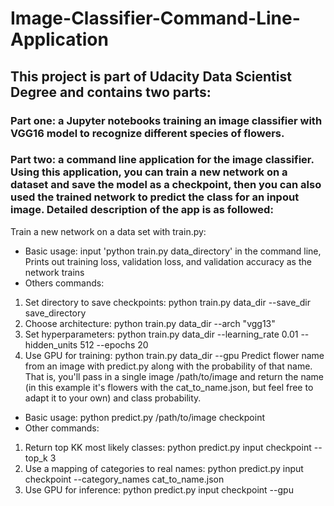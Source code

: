 # Image-Classifier-Command-Line-Application

## This project is part of Udacity Data Scientist Degree and contains two parts:
### Part one: a Jupyter notebooks training an image classifier with VGG16 model to recognize different species of flowers.
### Part two: a command line application for the image classifier. Using this application, you can train a new network on a dataset and save the model as a checkpoint, then you can also used the trained network to predict the class for an inpout image. Detailed description of the app is as followed: 
Train a new network on a data set with train.py:
- Basic usage: input 'python train.py data_directory' in the command line, Prints out training loss, validation loss, and validation accuracy as the network trains
- Others commands: 
1. Set directory to save checkpoints: python train.py data_dir --save_dir save_directory
2. Choose architecture: python train.py data_dir --arch "vgg13"
3. Set hyperparameters: python train.py data_dir --learning_rate 0.01 --hidden_units 512 --epochs 20
4. Use GPU for training: python train.py data_dir --gpu
Predict flower name from an image with predict.py along with the probability of that name. That is, you'll pass in a single image /path/to/image and return the name (in this example it's flowers with the cat_to_name.json, but feel free to adapt it to your own) and class probability.
- Basic usage: python predict.py /path/to/image checkpoint
- Other commands: 
1. Return top KK most likely classes: python predict.py input checkpoint --top_k 3
2. Use a mapping of categories to real names: python predict.py input checkpoint --category_names cat_to_name.json
3. Use GPU for inference: python predict.py input checkpoint --gpu
